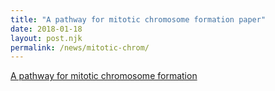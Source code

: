 ```yaml
---
title: "A pathway for mitotic chromosome formation paper"
date: 2018-01-18
layout: post.njk
permalink: /news/mitotic-chrom/
---
```


[A pathway for mitotic chromosome formation](http://science.sciencemag.org/content/early/2018/01/17/science.aao6135/tab-pdf)
